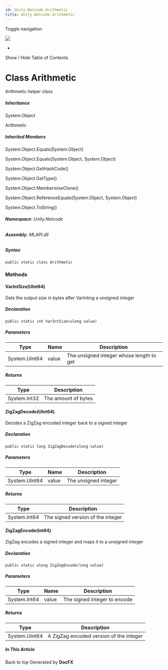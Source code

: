 ```yaml
---
id: Unity.Netcode.Arithmetic
title: Unity.Netcode.Arithmetic
---
```


<div id="wrapper">

<div>

<div class="container">

<div class="navbar-header">

Toggle navigation

<img src="../logo.svg" id="logo" class="svg" />

</div>

<div id="navbar" class="collapse navbar-collapse">

<div class="form-group">

</div>

</div>

</div>

<div class="subnav navbar navbar-default">

<div id="breadcrumb" class="container hide-when-search">

-   

</div>

</div>

</div>

<div class="container body-content hide-when-search" role="main">

<div class="sidenav hide-when-search">

Show / Hide Table of Contents

<div id="sidetoggle" class="sidetoggle collapse">

<div id="sidetoc">

</div>

</div>

</div>

<div class="article row grid-right">

<div class="col-md-10">

# Class Arithmetic

<div class="markdown level0 summary">

Arithmetic helper class

</div>

<div class="markdown level0 conceptual">

</div>

<div class="inheritance">

##### Inheritance

<div class="level0">

System.Object

</div>

<div class="level1">

Arithmetic

</div>

</div>

<div class="inheritedMembers">

##### Inherited Members

<div>

System.Object.Equals(System.Object)

</div>

<div>

System.Object.Equals(System.Object, System.Object)

</div>

<div>

System.Object.GetHashCode()

</div>

<div>

System.Object.GetType()

</div>

<div>

System.Object.MemberwiseClone()

</div>

<div>

System.Object.ReferenceEquals(System.Object, System.Object)

</div>

<div>

System.Object.ToString()

</div>

</div>

###### **Namespace**: Unity.Netcode

###### **Assembly**: MLAPI.dll

##### Syntax

<div class="codewrapper">

``` lang-csharp
public static class Arithmetic
```

</div>

### Methods

#### VarIntSize(UInt64)

<div class="markdown level1 summary">

Gets the output size in bytes after VarInting a unsigned integer

</div>

<div class="markdown level1 conceptual">

</div>

##### Declaration

<div class="codewrapper">

``` lang-csharp
public static int VarIntSize(ulong value)
```

</div>

##### Parameters

| Type          | Name  | Description                              |
|---------------|-------|------------------------------------------|
| System.UInt64 | value | The unsigned integer whose length to get |

##### Returns

| Type         | Description         |
|--------------|---------------------|
| System.Int32 | The amount of bytes |

#### ZigZagDecode(UInt64)

<div class="markdown level1 summary">

Decides a ZigZag encoded integer back to a signed integer

</div>

<div class="markdown level1 conceptual">

</div>

##### Declaration

<div class="codewrapper">

``` lang-csharp
public static long ZigZagDecode(ulong value)
```

</div>

##### Parameters

| Type          | Name  | Description          |
|---------------|-------|----------------------|
| System.UInt64 | value | The unsigned integer |

##### Returns

| Type         | Description                       |
|--------------|-----------------------------------|
| System.Int64 | The signed version of the integer |

#### ZigZagEncode(Int64)

<div class="markdown level1 summary">

ZigZag encodes a signed integer and maps it to a unsigned integer

</div>

<div class="markdown level1 conceptual">

</div>

##### Declaration

<div class="codewrapper">

``` lang-csharp
public static ulong ZigZagEncode(long value)
```

</div>

##### Parameters

| Type         | Name  | Description                  |
|--------------|-------|------------------------------|
| System.Int64 | value | The signed integer to encode |

##### Returns

| Type          | Description                             |
|---------------|-----------------------------------------|
| System.UInt64 | A ZigZag encoded version of the integer |

</div>

<div class="hidden-sm col-md-2" role="complementary">

<div class="sideaffix">

<div class="contribution">

</div>

##### In This Article

<div>

</div>

</div>

</div>

</div>

</div>

<div class="grad-bottom">

</div>

<div class="footer">

<div class="container">

Back to top Generated by **DocFX**

</div>

</div>

</div>
